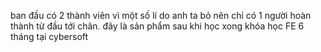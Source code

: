 ban đầu có 2 thành viên vì một số lí do anh ta bỏ nên chỉ có 1 người hoàn thành từ đầu tới chân.
đây là sản phẩm sau khi học xong khóa học FE 6 tháng tại cybersoft
